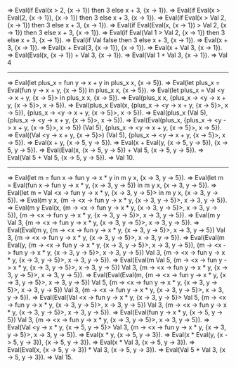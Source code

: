 => Eval(if Eval(x > 2, {x -> 1}) then 3 else x + 3, {x -> 1}).
=> Eval(if Eval(x > Eval(2, {x -> 1}), {x -> 1}) then 3 else x + 3, {x -> 1}).
=> Eval(if Eval(x > Val 2, {x -> 1}) then 3 else x + 3, {x -> 1}).
=> Eval(if Eval(Eval(x, {x -> 1}) > Val 2, {x -> 1}) then 3 else x + 3, {x -> 1}).
=> Eval(if Eval(Val 1 > Val 2, {x -> 1}) then 3 else x + 3, {x -> 1}).
=> Eval(if Val false then 3 else x + 3, {x -> 1}).
=> Eval(x + 3, {x -> 1}).
=> Eval(x + Eval(3, {x -> 1}), {x -> 1}).
=> Eval(x + Val 3, {x -> 1}).
=> Eval(Eval(x, {x -> 1}) + Val 3, {x -> 1}).
=> Eval(Val 1 + Val 3, {x -> 1}).
=> Val 4

---

=> Eval(let plus_x = fun y -> x + y in plus_x x, {x -> 5}).
=> Eval(let plus_x = Eval(fun y -> x + y, {x -> 5}) in plus_x x, {x -> 5}).
=> Eval(let plus_x = Val <y -> x + y, {x -> 5}> in plus_x x, {x -> 5}).
=> Eval(plus_x x, {plus_x -> <y -> x + y, {x -> 5}>, x -> 5}).
=> Eval(plus_x Eval(x, {plus_x -> <y -> x + y, {x -> 5}>, x -> 5}), {plus_x -> <y -> x + y, {x -> 5}>, x -> 5}).
=> Eval(plus_x (Val 5), {plus_x -> <y -> x + y, {x -> 5}>, x -> 5}).
=> Eval(Eval(plus_x, {plus_x -> <y -> x + y, {x -> 5}>, x -> 5}) (Val 5), {plus_x -> <y -> x + y, {x -> 5}>, x -> 5}).
=> Eval((Val <y -> x + y, {x -> 5}>) (Val 5), {plus_x -> <y -> x + y, {x -> 5}>, x -> 5}).
=> Eval(x + y, {x -> 5, y -> 5}).
=> Eval(x + Eval(y, {x -> 5, y -> 5}), {x -> 5, y -> 5}).
=> Eval(Eval(x, {x -> 5, y -> 5}) + Val 5, {x -> 5, y -> 5}).
=> Eval(Val 5 + Val 5, {x -> 5, y -> 5}).
=> Val 10.

---

=> Eval(let m = fun x -> fun y -> x * y in m y x, {x -> 3, y -> 5}).
=> Eval(let m = Eval(fun x -> fun y -> x * y, {x -> 3, y -> 5}) in m y x, {x -> 3, y -> 5}).
=> Eval(let m = Val <x -> fun y -> x * y, {x -> 3, y -> 5}> in m y x, {x -> 3, y -> 5}).
=> Eval(m y x, {m -> <x -> fun y -> x * y, {x -> 3, y -> 5}>, x -> 3, y -> 5}).
=> Eval(m y Eval(x, {m -> <x -> fun y -> x * y, {x -> 3, y -> 5}>, x -> 3, y -> 5}), {m -> <x -> fun y -> x * y, {x -> 3, y -> 5}>, x -> 3, y -> 5}).
=> Eval(m y Val 3, {m -> <x -> fun y -> x * y, {x -> 3, y -> 5}>, x -> 3, y -> 5}).
=> Eval(Eval(m y, {m -> <x -> fun y -> x * y, {x -> 3, y -> 5}>, x -> 3, y -> 5}) Val 3, {m -> <x -> fun y -> x * y, {x -> 3, y -> 5}>, x -> 3, y -> 5}).
=> Eval(Eval(m Eval(y, {m -> <x -> fun y -> x * y, {x -> 3, y -> 5}>, x -> 3, y -> 5}), {m -> <x -> fun y -> x * y, {x -> 3, y -> 5}>, x -> 3, y -> 5}) Val 3, {m -> <x -> fun y -> x * y, {x -> 3, y -> 5}>, x -> 3, y -> 5}).
=> Eval(Eval(m Val 5, {m -> <x -> fun y -> x * y, {x -> 3, y -> 5}>, x -> 3, y -> 5}) Val 3, {m -> <x -> fun y -> x * y, {x -> 3, y -> 5}>, x -> 3, y -> 5}).
=> Eval(Eval(Eval(m, {m -> <x -> fun y -> x * y, {x -> 3, y -> 5}>, x -> 3, y -> 5}) Val 5, {m -> <x -> fun y -> x * y, {x -> 3, y -> 5}>, x -> 3, y -> 5}) Val 3, {m -> <x -> fun y -> x * y, {x -> 3, y -> 5}>, x -> 3, y -> 5}).
=> Eval(Eval(Val <x -> fun y -> x * y, {x -> 3, y -> 5}> Val 5, {m -> <x -> fun y -> x * y, {x -> 3, y -> 5}>, x -> 3, y -> 5}) Val 3, {m -> <x -> fun y -> x * y, {x -> 3, y -> 5}>, x -> 3, y -> 5}).
=> Eval(Eval(fun y -> x * y, {x -> 5, y -> 5}) Val 3, {m -> <x -> fun y -> x * y, {x -> 3, y -> 5}>, x -> 3, y -> 5}).
=> Eval(Val <y -> x * y, {x -> 5, y -> 5}> Val 3, {m -> <x -> fun y -> x * y, {x -> 3, y -> 5}>, x -> 3, y -> 5}).
=> Eval(x * y, {x -> 5, y -> 3}).
=> Eval(x * Eval(y, {x -> 5, y -> 3}), {x -> 5, y -> 3}).
=> Eval(x * Val 3, {x -> 5, y -> 3}).
=> Eval(Eval(x, {x -> 5, y -> 3}) * Val 3, {x -> 5, y -> 3}).
=> Eval(Val 5 * Val 3, {x -> 5, y -> 3}).
=> Val 15.
